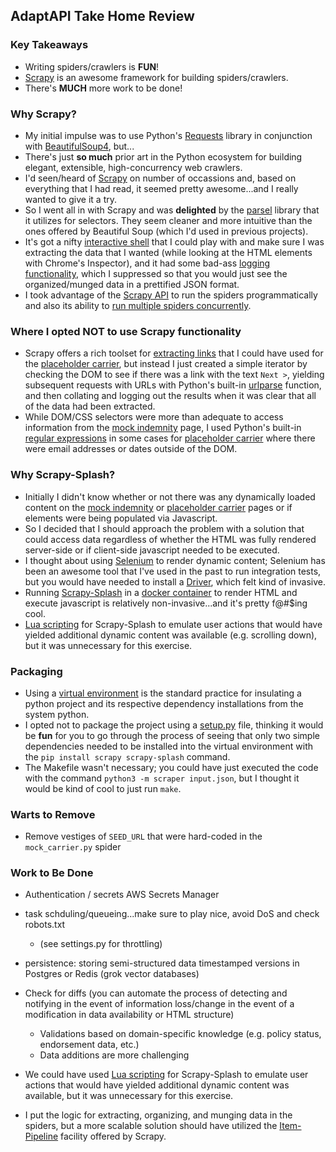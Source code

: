 ## AdaptAPI Take Home Review

### Key Takeaways

- Writing spiders/crawlers is **FUN**!
- [Scrapy](https://scrapy.org/) is an awesome framework for building spiders/crawlers.
- There's **MUCH** more work to be done!

### Why Scrapy?

- My initial impulse was to use Python's [Requests](https://requests.readthedocs.io/en/latest/) library in conjunction with [BeautifulSoup4](https://pypi.org/project/beautifulsoup4/), but... 
- There's just **so much** prior art in the Python ecosystem for building elegant, extensible, high-concurrency web crawlers.
- I'd seen/heard of [Scrapy](https://scrapy.org/) on number of occassions and, based on everything that I had read, it seemed pretty awesome...and I really wanted to give it a try. 
- So I went all in with Scrapy and was **delighted** by the [parsel](https://parsel.readthedocs.io/en/latest/) library that it utilizes for selectors. They seem cleaner and more intuitive than the ones offered by Beautiful Soup (which I'd used in previous projects).
- It's got a nifty [interactive shell](https://docs.scrapy.org/en/latest/topics/shell.html) that I could play with and make sure I was extracting the data that I wanted (while looking at the HTML elements with Chrome's Inspector), and it had some bad-ass [logging functionality](https://docs.scrapy.org/en/latest/topics/logging.html), which I suppressed so that you would just see the organized/munged data in a prettified JSON format.
- I took advantage of the [Scrapy API](https://docs.scrapy.org/en/latest/topics/practices.html#run-scrapy-from-a-script) to run the spiders programmatically and also its ability to [run multiple spiders concurrently](https://docs.scrapy.org/en/latest/topics/practices.html#running-multiple-spiders-in-the-same-process).

### Where I opted NOT to use Scrapy functionality

- Scrapy offers a rich toolset for [extracting links](https://docs.scrapy.org/en/latest/topics/link-extractors.html) that I could have used for the [placeholder carrier](https://scraping-interview.onrender.com/placeholder_carrier/f02dkl4e/policies/1), but instead I just created a simple iterator by checking the DOM to see if there was a link with the text `Next >`, yielding subsequent requests with URLs with Python's built-in [urlparse](https://docs.python.org/3/library/urllib.parse.html#urllib.parse.urlparse) function, and then collating and logging out the results when it was clear that all of the data had been extracted.
- While DOM/CSS selectors were more than adequate to access information from the [mock indemnity](https://scraping-interview.onrender.com/mock_indemnity/a0dfjw9a) page, I used Python's built-in [regular expressions](https://docs.python.org/3/library/re.html) in some cases for [placeholder carrier](https://scraping-interview.onrender.com/placeholder_carrier/f02dkl4e/policies/1) where there were email addresses or dates outside of the DOM. 

### Why Scrapy-Splash?

- Initially I didn't know whether or not there was any dynamically loaded content on the [mock indemnity](https://scraping-interview.onrender.com/mock_indemnity/a0dfjw9a) or [placeholder carrier](https://scraping-interview.onrender.com/placeholder_carrier/f02dkl4e/policies/1) pages or if elements were being populated via Javascript.
- So I decided that I should approach the problem with a solution that could access data regardless of whether the HTML was fully rendered server-side or if client-side javascript needed to be executed.
- I thought about using [Selenium](https://selenium-python.readthedocs.io/) to render dynamic content; Selenium has been an awesome tool that I've used in the past to run integration tests, but you would have needed to install a [Driver](https://selenium-python.readthedocs.io/installation.html#drivers), which felt kind of invasive.
- Running [Scrapy-Splash](https://github.com/scrapy-plugins/scrapy-splash) in a [docker container](https://www.zenrows.com/blog/scrapy-splash#install-docker) to render HTML and execute javascript is relatively non-invasive...and it's pretty f@#$ing cool.
- [Lua scripting](https://splash.readthedocs.io/en/stable/scripting-overview.html) for Scrapy-Splash to emulate user actions that would have yielded additional dynamic content was available (e.g. scrolling down), but it was unnecessary for this exercise.

### Packaging

- Using a [virtual environment](https://docs.python.org/3/library/venv.html) is the standard practice for insulating a python project and its respective dependency installations from the system python.
- I opted not to package the project using a [setup.py](https://www.geeksforgeeks.org/what-is-setup-py-in-python/) file, thinking it would be **fun** for you to go through the process of seeing that only two simple dependencies needed to be installed into the virtual environment with the `pip install scrapy scrapy-splash` command.
- The Makefile wasn't necessary; you could have just executed the code with the command `python3 -m scraper input.json`, but I thought it would be kind of cool to just run `make`.

### Warts to Remove

- Remove vestiges of `SEED_URL` that were hard-coded in the `mock_carrier.py` spider

### Work to Be Done

- Authentication / secrets AWS Secrets Manager

- task schduling/queueing...make sure to play nice, avoid DoS and check robots.txt
  - (see settings.py for throttling)

- persistence: storing semi-structured data timestamped versions in Postgres or Redis (grok vector databases)

- Check for diffs (you can automate the process of detecting and notifying in the event of information loss/change in the event of a modification in data availability or HTML structure)
  - Validations based on domain-specific knowledge (e.g. policy status, endorsement data, etc.)
  - Data additions are more challenging

- We could have used [Lua scripting](https://splash.readthedocs.io/en/stable/scripting-overview.html) for Scrapy-Splash to emulate user actions that would have yielded additional dynamic content was available, but it was unnecessary for this exercise.

- I put the logic for extracting, organizing, and munging data in the spiders, but a more scalable solution should have utilized the [Item-Pipeline](https://docs.scrapy.org/en/latest/topics/item-pipeline.html) facility offered by Scrapy.


